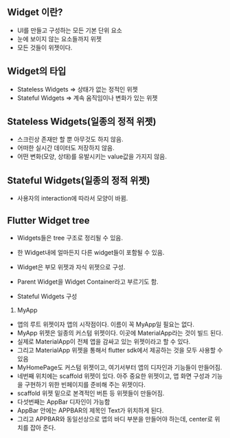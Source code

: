 ## Widget 이란?
- UI를 만들고 구성하는 모든 기본 단위 요소
- 눈에 보이지 않는 요소들까지 위젯
- 모든 것들이 위젯이다.

## Widget의 타입
- Stateless Widgets => 상태가 없는 정적인 위젯
- Stateful Widgets => 계속 움직임이나 변화가 있는 위젯

## Stateless Widgets(일종의 정적 위젯)
- 스크린상 존재만 할 뿐 아무것도 하지 않음.
- 어떠한 실시간 데이터도 저장하지 않음.
- 어떤 변화(모양, 상태)를 유발시키는 value값을 가지지 않음.

## Stateful Widgets(일종의 정적 위젯)
- 사용자의 interaction에 따라서 모양이 바뀜.

## Flutter Widget tree
- Widgets들은 tree 구조로 정리될 수 있음.
- 한 Widget내에 얼마든지 다른 widget들이 포함될 수 있음.
- Widget은 부모 위젯과 자식 위젯으로 구성.
- Parent Widget을 Widget Container라고 부르기도 함.

- Stateful Widgets 구성
1. MyApp
- 앱의 루트 위젯이자 앱의 시작점이다. 이름이 꼭 MyApp일 필요는 없다.
- MyApp 위젯은 일종의 커스텀 위젯이다. 이곳에 MaterialApp라는 것이 빌드 된다.
- 실제로 MaterialApp이 전체 앱을 감싸고 있는 위젯이라고 할 수 있다.
- 그리고 MaterialApp 위젯을 통해서 flutter sdk에서 제공하는 것을 모두 사용할 수 있음
- MyHomePage도 커스텀 위젯이고, 여기서부터 앱의 디자인과 기능들이 만들어짐.
- 네번째 위치에는 scaffold 위젯이 있다. 아주 중요한 위젯이고, 앱 화면 구성과 기능을 구현하기 위한 빈페이지를 준비해 주는 위젯이다.
- scaffold 위젯 밑으로 본격적인 버튼 등 위젯들이 만들어짐.
- 다섯번째는 AppBar 디자인이 가능함
- AppBar 안에는 APPBAR의 제목인 Text가 위치하게 된다.
- 그리고 APPBAR와 동일선상으로 앱의 바디 부분을 만들어야 하는데, center로 위치를 잡아 준다.
